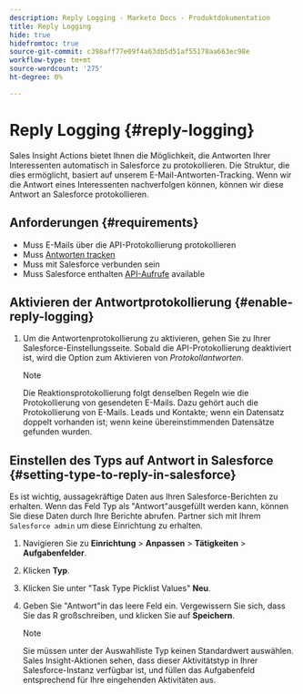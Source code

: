 ```yaml
---
description: Reply Logging - Marketo Docs - Produktdokumentation
title: Reply Logging
hide: true
hidefromtoc: true
source-git-commit: c398aff77e09f4a63db5d51af55178aa663ec98e
workflow-type: tm+mt
source-wordcount: '275'
ht-degree: 0%

---
```


# Reply Logging {#reply-logging}

Sales Insight Actions bietet Ihnen die Möglichkeit, die Antworten Ihrer Interessenten automatisch in Salesforce zu protokollieren. Die Struktur, die dies ermöglicht, basiert auf unserem E-Mail-Antworten-Tracking. Wenn wir die Antwort eines Interessenten nachverfolgen können, können wir diese Antwort an Salesforce protokollieren.

## Anforderungen {#requirements}

* Muss E-Mails über die API-Protokollierung protokollieren
* Muss [Antworten tracken](/help/marketo/product-docs/marketo-sales-insight/actions/send-a-sales-email/email-tracking-overview.md#how-reply-tracking-works)
* Muss mit Salesforce verbunden sein
* Muss Salesforce enthalten [API-Aufrufe](https://developer.salesforce.com/docs/atlas.en-us.salesforce_app_limits_cheatsheet.meta/salesforce_app_limits_cheatsheet/salesforce_app_limits_platform_api.htm) available

## Aktivieren der Antwortprotokollierung {#enable-reply-logging}

1. Um die Antwortenprotokollierung zu aktivieren, gehen Sie zu Ihrer Salesforce-Einstellungsseite. Sobald die API-Protokollierung deaktiviert ist, wird die Option zum Aktivieren von _Protokollantworten_.

   >[!NOTE]
   >
   >Die Reaktionsprotokollierung folgt denselben Regeln wie die Protokollierung von gesendeten E-Mails. Dazu gehört auch die Protokollierung von E-Mails. Leads und Kontakte; wenn ein Datensatz doppelt vorhanden ist; wenn keine übereinstimmenden Datensätze gefunden wurden.

## Einstellen des Typs auf Antwort in Salesforce {#setting-type-to-reply-in-salesforce}

Es ist wichtig, aussagekräftige Daten aus Ihren Salesforce-Berichten zu erhalten. Wenn das Feld Typ als &quot;Antwort&quot;ausgefüllt werden kann, können Sie diese Daten durch Ihre Berichte abrufen. Partner sich mit Ihrem `Salesforce admin` um diese Einrichtung zu erhalten.

1. Navigieren Sie zu **Einrichtung** > **Anpassen** > **Tätigkeiten** > **Aufgabenfelder**.
1. Klicken **Typ**.
1. Klicken Sie unter &quot;Task Type Picklist Values&quot; **Neu**.
1. Geben Sie &quot;Antwort&quot;in das leere Feld ein. Vergewissern Sie sich, dass Sie das R großschreiben, und klicken Sie auf **Speichern**.

   >[!NOTE]
   >
   >Sie müssen unter der Auswahlliste Typ keinen Standardwert auswählen. Sales Insight-Aktionen sehen, dass dieser Aktivitätstyp in Ihrer Salesforce-Instanz verfügbar ist, und füllen das Aufgabenfeld entsprechend für Ihre eingehenden Aktivitäten aus.
